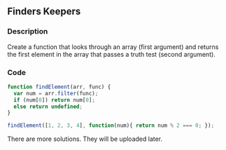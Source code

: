 ## Finders Keepers

### Description
Create a function that looks through an array (first argument) and returns the first element in the array that passes a truth test (second argument).

### Code

```javascript
function findElement(arr, func) {
  var num = arr.filter(func);
  if (num[0]) return num[0];
  else return undefined;
}

findElement([1, 2, 3, 4], function(num){ return num % 2 === 0; });

```

There are more solutions. They will be uploaded later.
